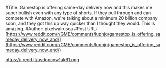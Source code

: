 #Title: Gamestop is offering same-day delivery now and this makes me super bullish even with any type of shorts. If they pull through and can compete with Amazon, we're talking about a minimum 20 billion company soon, and they got this up way quicker than I thought they would. This is amazing.
#Author: pixelwalrusca
#Post URL: [https://www.reddit.com/r/GME/comments/luphjq/gamestop_is_offering_sameday_delivery_now_and/](https://www.reddit.com/r/GME/comments/luphjq/gamestop_is_offering_sameday_delivery_now_and/)


https://i.redd.it/usdopcvw1ak61.png